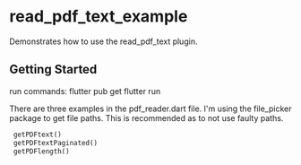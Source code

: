 # read_pdf_text_example

Demonstrates how to use the read_pdf_text plugin.

## Getting Started

run commands:
 flutter pub get
 flutter run

There are three examples in the pdf_reader.dart file. I'm using the file_picker package to get file paths.
This is recommended as to not use faulty paths.

```dart
 getPDFtext()
 getPDFtextPaginated()
 getPDFlength()
```
